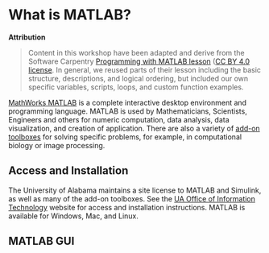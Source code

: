 # What is MATLAB?

**Attribution**

> Content in this workshop have been adapted and derive from the Software Carpentry [Programming with MATLAB lesson](https://software-carpentry.org/lessons/) ([CC BY 4.0 license](http://swcarpentry.github.io/matlab-novice-inflammation/LICENSE.html). In general, we reused parts of their lesson including the basic structure, descriptions, and logical ordering, but included our own specific variables, scripts, loops, and custom function examples.

[MathWorks MATLAB](https://www.mathworks.com/products/matlab.html) is a complete interactive desktop environment and programming language. MATLAB is used by Mathematicians, Scientists, Engineers and others for numeric computation, data analysis, data visualization, and creation of application. There are also a variety of [add-on toolboxes](https://www.mathworks.com/products.html) for solving specific problems, for example, in computational biology or image processing.

## Access and Installation

The University of Alabama maintains a site license to MATLAB and Simulink, as well as many of the add-on toolboxes. See the [UA Office of Information Technology](https://oit.ua.edu/software/matlab/) website for access and installation instructions. MATLAB is available for Windows, Mac, and Linux.

## MATLAB GUI
